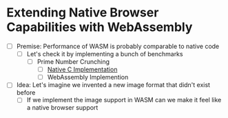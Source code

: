 # Extending Native Browser Capabilities with WebAssembly

- [ ] Premise: Performance of WASM is probably comparable to native code
  - [ ] Let's check it by implementing a bunch of benchmarks
    - [ ] Prime Number Crunching
      - [ ] [Native C Implementation](./main.c)
      - [ ] WebAssembly Implemention
- [ ] Idea: Let's imagine we invented a new image format that didn't exist before
  - [ ] If we implement the image support in WASM can we make it feel like a native browser support
